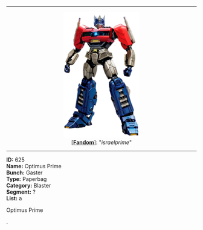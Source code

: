 <p align="center">
<img scr="Imej-1", width="100">
<img scr="Imej-2", width="100">
<img scr="Imej-3", width="100">
</p>

---
<p align="center">
<img src="https://github.com/Minecube1510/s4mpl3_m3m0ry/blob/main/B1-Main_Images_Storage/B1.002-Sampel_Illust/B1.002'A-Basic_5616/B1.002'625-54Oa.png", width="200">
<br>
[<a href="https://pure-good-heroes.fandom.com/wiki/Optimus_Prime_(Transformers_One)?oldid=77212"><b>Fandom</b></a>]:
"<i>israelprime</i>"
</p>

---

**ID:** 625 <br>
**Name:** Optimus Prime <br>
**Bunch:** Gaster <br>
**Type:** Paperbag <br>
**Category:** Blaster <br>
**Segment:** ? <br>
**List:** a

Optimus Prime

.
